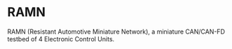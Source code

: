 # RAMN
RAMN (Resistant Automotive Miniature Network), a miniature CAN/CAN-FD testbed of 4 Electronic Control Units.
